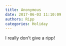 ```yaml
---
title: Anonymous
date: 2017-06-03 11:10:09
authors: Ripp
categories: Holiday
---
```


 I really don't give a ripp!